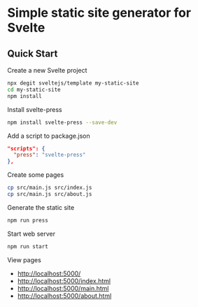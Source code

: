 # Simple static site generator for Svelte

## Quick Start

Create a new Svelte project

```bash
npx degit sveltejs/template my-static-site
cd my-static-site
npm install
```

Install svelte-press

```bash
npm install svelte-press --save-dev
```

Add a script to package.json

```json
"scripts": {
  "press": "svelte-press"
},
```

Create some pages

```bash
cp src/main.js src/index.js
cp src/main.js src/about.js
```

Generate the static site

```bash
npm run press
```

Start web server

```bash
npm run start
```

View pages

- [http://localhost:5000/](http://localhost:5000/)
- [http://localhost:5000/index.html](http://localhost:5000/index.html)
- [http://localhost:5000/main.html](http://localhost:5000/main.html)
- [http://localhost:5000/about.html](http://localhost:5000/about.html)
